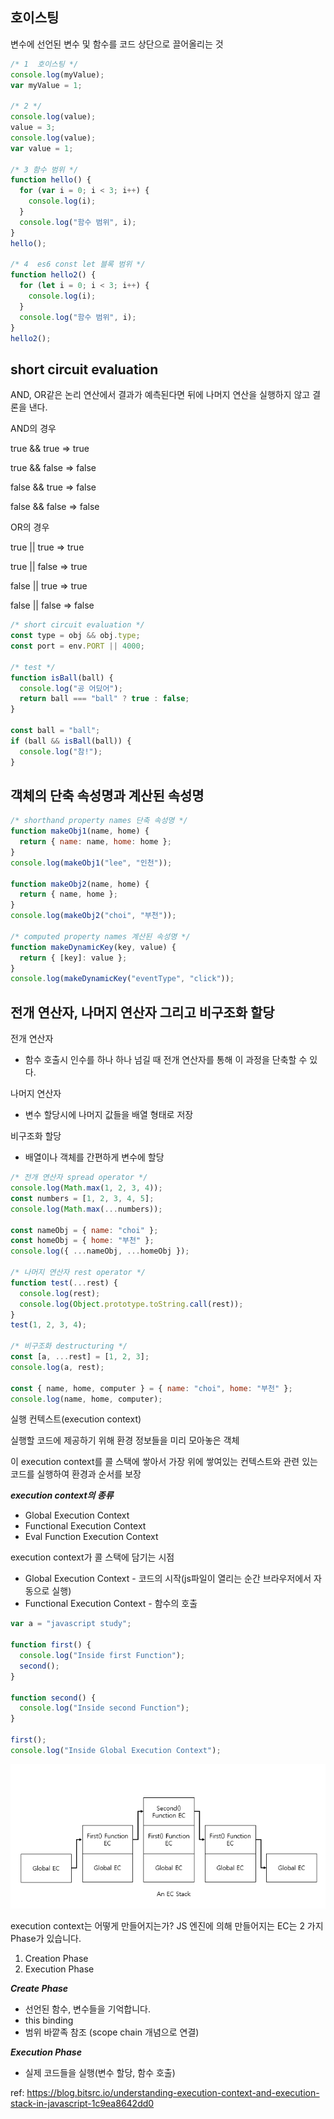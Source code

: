 ## 호이스팅

변수에 선언된 변수 및 함수를 코드 상단으로 끌어올리는 것

```javascript
/* 1  호이스팅 */
console.log(myValue);
var myValue = 1;

/* 2 */
console.log(value);
value = 3;
console.log(value);
var value = 1;

/* 3 함수 범위 */
function hello() {
  for (var i = 0; i < 3; i++) {
    console.log(i);
  }
  console.log("함수 범위", i);
}
hello();

/* 4  es6 const let 블록 범위 */
function hello2() {
  for (let i = 0; i < 3; i++) {
    console.log(i);
  }
  console.log("함수 범위", i);
}
hello2();
```

## short circuit evaluation

AND, OR같은 논리 연산에서 결과가 예측된다면 뒤에 나머지 연산을 실행하지 않고 결론을 낸다.

AND의 경우

true && true => true

true && false => false

false && true => false

false && false => false

OR의 경우

true || true => true

true || false => true

false || true => true

false || false => false

```javascript
/* short circuit evaluation */
const type = obj && obj.type;
const port = env.PORT || 4000;

/* test */
function isBall(ball) {
  console.log("공 어딨어");
  return ball === "ball" ? true : false;
}

const ball = "ball";
if (ball && isBall(ball)) {
  console.log("참!");
}
```

## 객체의 단축 속성명과 계산된 속성명

```javascript
/* shorthand property names 단축 속성명 */
function makeObj1(name, home) {
  return { name: name, home: home };
}
console.log(makeObj1("lee", "인천"));

function makeObj2(name, home) {
  return { name, home };
}
console.log(makeObj2("choi", "부천"));

/* computed property names 계산된 속성명 */
function makeDynamicKey(key, value) {
  return { [key]: value };
}
console.log(makeDynamicKey("eventType", "click"));
```

## 전개 연산자, 나머지 연산자 그리고 비구조화 할당

전개 연산자

- 함수 호출시 인수를 하나 하나 넘길 때 전개 연산자를 통해 이 과정을 단축할 수 있다.

나머지 연산자

- 변수 할당시에 나머지 값들을 배열 형태로 저장

비구조화 할당

- 배열이나 객체를 간편하게 변수에 할당

```javascript
/* 전개 연산자 spread operator */
console.log(Math.max(1, 2, 3, 4));
const numbers = [1, 2, 3, 4, 5];
console.log(Math.max(...numbers));

const nameObj = { name: "choi" };
const homeObj = { home: "부천" };
console.log({ ...nameObj, ...homeObj });

/* 나머지 연산자 rest operator */
function test(...rest) {
  console.log(rest);
  console.log(Object.prototype.toString.call(rest));
}
test(1, 2, 3, 4);

/* 비구조화 destructuring */
const [a, ...rest] = [1, 2, 3];
console.log(a, rest);

const { name, home, computer } = { name: "choi", home: "부천" };
console.log(name, home, computer);
```

실행 컨텍스트(execution context)

실행할 코드에 제공하기 위해 환경 정보들을 미리 모아놓은 객체

이 execution context를 콜 스택에 쌓아서 가장 위에 쌓여있는 컨텍스트와 관련 있는 코드를 실행하여 환경과 순서를 보장

**_execution context의 종류_**

- Global Execution Context
- Functional Execution Context
- Eval Function Execution Context

execution context가 콜 스택에 담기는 시점

- Global Execution Context - 코드의 시작(js파일이 열리는 순간 브라우저에서 자동으로 실행)
- Functional Execution Context - 함수의 호출

```javascript
var a = "javascript study";

function first() {
  console.log("Inside first Function");
  second();
}

function second() {
  console.log("Inside second Function");
}

first();
console.log("Inside Global Execution Context");
```

![ec stack](./ec_stack_pic.png)

execution context는 어떻게 만들어지는가?
JS 엔진에 의해 만들어지는 EC는 2 가지 Phase가 있습니다.

1. Creation Phase
2. Execution Phase

**_Create Phase_**

- 선언된 함수, 변수들을 기억합니다.
- this binding
- 범위 바깥족 참조 (scope chain 개념으로 연결)

**_Execution Phase_**

- 실제 코드들을 실행(변수 할당, 함수 호출)

ref: https://blog.bitsrc.io/understanding-execution-context-and-execution-stack-in-javascript-1c9ea8642dd0
